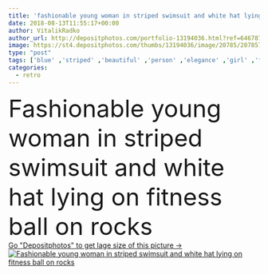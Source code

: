 ```yaml
---
title: 'fashionable young woman in striped swimsuit and white hat lying on fitness ball on rocks'
date: 2018-08-13T11:55:17+00:00
author: VitalikRadko
author_url: http://depositphotos.com/portfolio-13194036.html?ref=64678756
image: https://st4.depositphotos.com/thumbs/13194036/image/20785/207857632/api_thumb_450.jpg?forcejpeg=true
type: "post"
tags: ['blue' ,'striped' ,'beautiful' ,'person' ,'elegance' ,'girl' ,'female' ,'summer' ,'people' ,'beauty' ,'outdoors' ,'model' ,'caucasian' ,'style' ,'retro' ,'vintage' ,'fashion' ,'relax' ,'elegant' ,'stylish' ,'woman' ,'sportive' ,'trendy' ,'shore' ,'sunglasses' ,'vogue' ,'attractive' ,'athlete' ,'slim' ,'rocks' ,'fashionable' ,'athletic' ,'summertime' ,'modeling' ,'swimwear' ,'styling' ,'sporty' ,'swimsuit' ,'young adult' ,'Fitness Ball' ,'white hat' ,'Fashion Shoot' ,'rocky beach' ,'fit ball' ]
categories: 
  - retro
---
```

<div aling="center">
            <font size="60"> Fashionable young woman in striped swimsuit and white hat lying on fitness ball on rocks</font>   
</div>
<div>
    <a href='https://depositphotos.com/207857632/stock-photo-fashionable-young-woman-striped-swimsuit.html?ref=64678756' target=_blank > Go "Depositphotos" to get lage size of this picture ->
        <img href='https://depositphotos.com/207857632/stock-photo-fashionable-young-woman-striped-swimsuit.html?ref=64678756' src='https://st4.depositphotos.com/13194036/20785/i/950/depositphotos_207857632-stock-photo-fashionable-young-woman-striped-swimsuit.jpg?forcejpeg=true' alt='Fashionable young woman in striped swimsuit and white hat lying on fitness ball on rocks' >
    </a>
</div>
